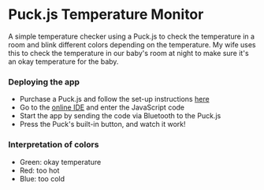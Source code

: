 # Puck.js Temperature Monitor

A simple temperature checker using a Puck.js to check the temperature in a room and blink different colors depending on the temperature. My wife uses this to check the temperature in our baby's room at night to make sure it's an okay temperature for the baby.

### Deploying the app

- Purchase a Puck.js and follow the set-up instructions [here](https://www.puck-js.com/)
- Go to the [online IDE](https://www.espruino.com/ide/) and enter the JavaScript code
- Start the app by sending the code via Bluetooth to the Puck.js
- Press the Puck's built-in button, and watch it work!

### Interpretation of colors
- Green: okay temperature
- Red: too hot
- Blue: too cold
